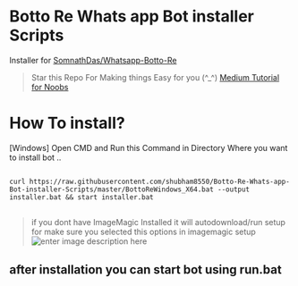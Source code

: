 # Botto Re Whats app Bot installer Scripts

Installer for  [SomnathDas/Whatsapp-Botto-Re](https://github.com/SomnathDas/Whatsapp-Botto-Re)

> Star this Repo For Making things Easy for you  (\^_^)
[Medium Tutorial for Noobs]( https://link.medium.com/R1d5Bm3SDeb)
# How To install?
[Windows]
Open CMD and
Run this Command in Directory Where you want to install bot ..
  
```

curl https://raw.githubusercontent.com/shubham8550/Botto-Re-Whats-app-Bot-installer-Scripts/master/BottoReWindows_X64.bat --output installer.bat && start installer.bat

```
##
##

> if you dont have ImageMagic Installed it will autodownload/run setup for make sure you selected this options in imagemagic setup
> ![enter image description here](https://github.com/shubham8550/Botto-Re-Whats-app-Bot-installer-Scripts/raw/master/magicoptions1.JPG)

##
## after installation you can start bot using run.bat
